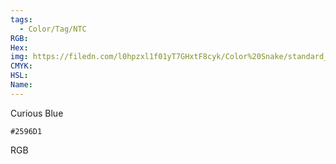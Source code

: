 ```yaml
---
tags:
  - Color/Tag/NTC
RGB:
Hex:
img: https://filedn.com/l0hpzxl1f01yT7GHxtF8cyk/Color%20Snake/standard_csv_to_svg//2596D1.svg
CMYK:
HSL:
Name:
---
```

Curious Blue
```palette
#2596D1
```
RGB
